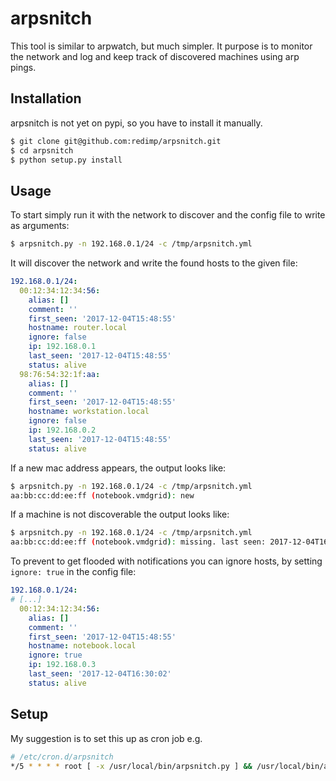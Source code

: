 # arpsnitch

This tool is similar to arpwatch, but much simpler. It purpose is to
monitor the network and log and keep track of discovered machines using
arp pings.

## Installation

arpsnitch is not yet on pypi, so you have to install it manually.
```bash
$ git clone git@github.com:redimp/arpsnitch.git
$ cd arpsnitch
$ python setup.py install
```

## Usage

To start simply run it with the network to discover and the config file
to write as arguments:

```bash
$ arpsnitch.py -n 192.168.0.1/24 -c /tmp/arpsnitch.yml
```

It will discover the network and write the found hosts to the given
file:

```yaml
192.168.0.1/24:
  00:12:34:12:34:56:
    alias: []
    comment: ''
    first_seen: '2017-12-04T15:48:55'
    hostname: router.local
    ignore: false
    ip: 192.168.0.1
    last_seen: '2017-12-04T15:48:55'
    status: alive
  98:76:54:32:1f:aa:
    alias: []
    comment: ''
    first_seen: '2017-12-04T15:48:55'
    hostname: workstation.local
    ignore: false
    ip: 192.168.0.2
    last_seen: '2017-12-04T15:48:55'
    status: alive
```

If a new mac address appears, the output looks like:
```bash
$ arpsnitch.py -n 192.168.0.1/24 -c /tmp/arpsnitch.yml
aa:bb:cc:dd:ee:ff (notebook.vmdgrid): new
```

If a machine is not discoverable the output looks like:
```bash
$ arpsnitch.py -n 192.168.0.1/24 -c /tmp/arpsnitch.yml
aa:bb:cc:dd:ee:ff (notebook.vmdgrid): missing. last seen: 2017-12-04T16:30:02
```

To prevent to get flooded with notifications you can ignore hosts, by setting `ignore: true` in the
config file:
```yaml
192.168.0.1/24:
# [...]
  00:12:34:12:34:56:
    alias: []
    comment: ''
    first_seen: '2017-12-04T15:48:55'
    hostname: notebook.local
    ignore: true
    ip: 192.168.0.3
    last_seen: '2017-12-04T16:30:02'
    status: alive
```

## Setup

My suggestion is to set this up as cron job e.g.

```bash
# /etc/cron.d/arpsnitch
*/5 * * * * root [ -x /usr/local/bin/arpsnitch.py ] && /usr/local/bin/arpsnitch.py -c /tmp/arpsnitch.yml
```
